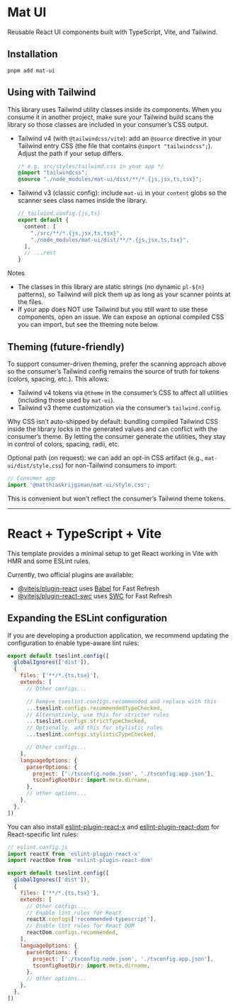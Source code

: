 # Mat UI

Reusable React UI components built with TypeScript, Vite, and Tailwind.

## Installation

```
pnpm add mat-ui
```

## Using with Tailwind

This library uses Tailwind utility classes inside its components. When you consume it in another project, make sure your Tailwind build scans the library so those classes are included in your consumer’s CSS output.

- Tailwind v4 (with `@tailwindcss/vite`): add an `@source` directive in your Tailwind entry CSS (the file that contains `@import "tailwindcss";`). Adjust the path if your setup differs.

  ```css
  /* e.g. src/styles/tailwind.css in your app */
  @import "tailwindcss";
  @source "./node_modules/mat-ui/dist/**/*.{js,jsx,ts,tsx}";
  ```

- Tailwind v3 (classic config): include `mat-ui` in your `content` globs so the scanner sees class names inside the library.

  ```ts
  // tailwind.config.{js,ts}
  export default {
    content: [
      "./src/**/*.{js,jsx,ts,tsx}",
      "./node_modules/mat-ui/dist/**/*.{js,jsx,ts,tsx}",
    ],
    // ...rest
  }
  ```

Notes

- The classes in this library are static strings (no dynamic `pl-${n}` patterns), so Tailwind will pick them up as long as your scanner points at the files.
- If your app does NOT use Tailwind but you still want to use these components, open an issue. We can expose an optional compiled CSS you can import, but see the theming note below.

## Theming (future-friendly)

To support consumer-driven theming, prefer the scanning approach above so the consumer’s Tailwind config remains the source of truth for tokens (colors, spacing, etc.). This allows:

- Tailwind v4 tokens via `@theme` in the consumer’s CSS to affect all utilities (including those used by `mat-ui`).
- Tailwind v3 theme customization via the consumer’s `tailwind.config`.

Why CSS isn’t auto-shipped by default: bundling compiled Tailwind CSS inside the library locks in the generated values and can conflict with the consumer’s theme. By letting the consumer generate the utilities, they stay in control of colors, spacing, radii, etc.

Optional path (on request): we can add an opt-in CSS artifact (e.g., `mat-ui/dist/style.css`) for non-Tailwind consumers to import:

```ts
// Consumer app
import '@matthiaskrijgsman/mat-ui/style.css';
```

This is convenient but won’t reflect the consumer’s Tailwind theme tokens.

---

# React + TypeScript + Vite

This template provides a minimal setup to get React working in Vite with HMR and some ESLint rules.

Currently, two official plugins are available:

- [@vitejs/plugin-react](https://github.com/vitejs/vite-plugin-react/blob/main/packages/plugin-react) uses [Babel](https://babeljs.io/) for Fast Refresh
- [@vitejs/plugin-react-swc](https://github.com/vitejs/vite-plugin-react/blob/main/packages/plugin-react-swc) uses [SWC](https://swc.rs/) for Fast Refresh

## Expanding the ESLint configuration

If you are developing a production application, we recommend updating the configuration to enable type-aware lint rules:

```js
export default tseslint.config([
  globalIgnores(['dist']),
  {
    files: ['**/*.{ts,tsx}'],
    extends: [
      // Other configs...

      // Remove tseslint.configs.recommended and replace with this
      ...tseslint.configs.recommendedTypeChecked,
      // Alternatively, use this for stricter rules
      ...tseslint.configs.strictTypeChecked,
      // Optionally, add this for stylistic rules
      ...tseslint.configs.stylisticTypeChecked,

      // Other configs...
    ],
    languageOptions: {
      parserOptions: {
        project: ['./tsconfig.node.json', './tsconfig.app.json'],
        tsconfigRootDir: import.meta.dirname,
      },
      // other options...
    },
  },
])
```

You can also install [eslint-plugin-react-x](https://github.com/Rel1cx/eslint-react/tree/main/packages/plugins/eslint-plugin-react-x) and [eslint-plugin-react-dom](https://github.com/Rel1cx/eslint-react/tree/main/packages/plugins/eslint-plugin-react-dom) for React-specific lint rules:

```js
// eslint.config.js
import reactX from 'eslint-plugin-react-x'
import reactDom from 'eslint-plugin-react-dom'

export default tseslint.config([
  globalIgnores(['dist']),
  {
    files: ['**/*.{ts,tsx}'],
    extends: [
      // Other configs...
      // Enable lint rules for React
      reactX.configs['recommended-typescript'],
      // Enable lint rules for React DOM
      reactDom.configs.recommended,
    ],
    languageOptions: {
      parserOptions: {
        project: ['./tsconfig.node.json', './tsconfig.app.json'],
        tsconfigRootDir: import.meta.dirname,
      },
      // other options...
    },
  },
])
```
